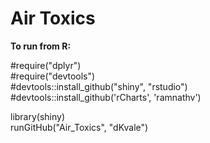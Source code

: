 Air Toxics
==========


**To run from R:**

\#require("dplyr")  
\#require("devtools")  
\#devtools::install_github("shiny", "rstudio")  
\#devtools::install_github('rCharts', 'ramnathv')  

library(shiny)  
runGitHub("Air_Toxics", "dKvale")

